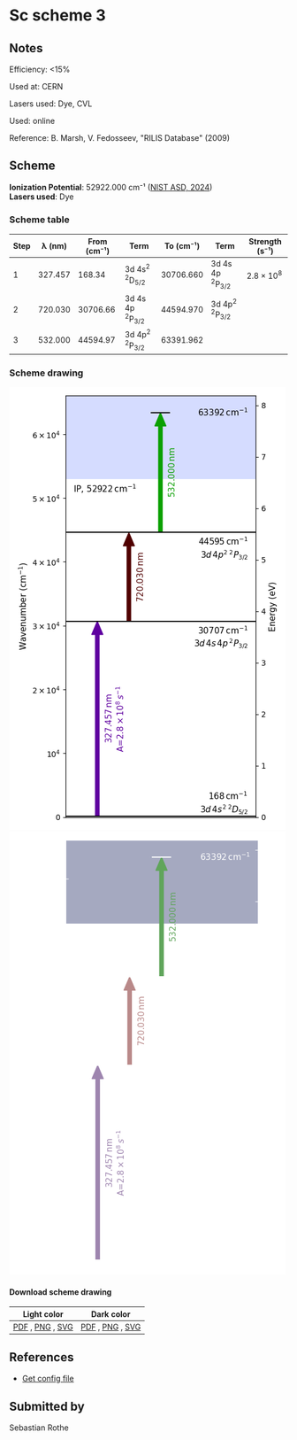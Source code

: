 # Sc scheme 3

## Notes

Efficiency: <15%

Used at: CERN

Lasers used: Dye, CVL

Used: online

Reference: B. Marsh, V. Fedosseev, "RILIS Database" (2009)





## Scheme

**Ionization Potential**: 52922.000 cm⁻¹ ([NIST ASD, 2024](https://www.nist.gov/pml/atomic-spectra-database))  
**Lasers used**: Dye

### Scheme table

| Step | λ (nm)  | From (cm⁻¹) |                     Term                      | To (cm⁻¹) |                     Term                      |    Strength (s⁻¹)    |
| ---- | ------- | ----------- | --------------------------------------------- | --------- | --------------------------------------------- | -------------------- |
| 1    | 327.457 | 168.34      | 3d 4s<sup>2</sup> <sup>2</sup>D<sub>5/2</sub> | 30706.660 | 3d 4s 4p <sup>2</sup>P<sub>3/2</sub>          | 2.8 × 10<sup>8</sup> |
| 2    | 720.030 | 30706.66    | 3d 4s 4p <sup>2</sup>P<sub>3/2</sub>          | 44594.970 | 3d 4p<sup>2</sup> <sup>2</sup>P<sub>3/2</sub> |                      |
| 3    | 532.000 | 44594.97    | 3d 4p<sup>2</sup> <sup>2</sup>P<sub>3/2</sub> | 63391.962 |                                               |                      |


### Scheme drawing

![sc scheme, light mode](sc-003/sc-003-light.png#only-light)
![sc scheme, dark mode](sc-003/sc-003-dark-web.png#only-dark)

#### Download scheme drawing

|                                            Light color                                            |                                           Dark color                                           |
| ------------------------------------------------------------------------------------------------- | ---------------------------------------------------------------------------------------------- |
| [PDF](sc-003/sc-003-light.pdf) , [PNG](sc-003/sc-003-light.png) , [SVG](sc-003/sc-003-light.svg)  | [PDF](sc-003/sc-003-dark.pdf) , [PNG](sc-003/sc-003-dark.png) , [SVG](sc-003/sc-003-dark.svg)  |


## References

  - [Get config file](https://github.com/RIMS-Code/rims-code.github.io/blob/main/db/sc-003.json)



## Submitted by

Sebastian Rothe

